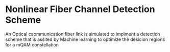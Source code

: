 # Nonlinear Fiber Channel Detection Scheme
 An Optical caommunication fiber link is simulated to implment a detection scheme that is assited by Machine learning to optimize the desicion regions for a mQAM constellation
